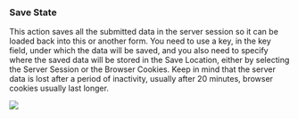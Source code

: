 ### Save State

This action saves all the submitted data in the server session so it can be loaded back into this or another form. You need to use a key, in the key field, under which the data will be saved, and you also need to specify where the saved data will be stored in the Save Location, either by selecting the Server Session or the Browser Cookies. Keep in mind that the server data is lost after a period of inactivity, usually after 20 minutes, browser cookies usually last longer.

![](//action-form.dnnsharp.com/_/rsrc/1406194377676/form-actions/form-state/state.png)

